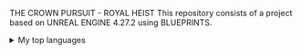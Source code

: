 THE CROWN PURSUIT - ROYAL HEIST
This repository consists of a project based on UNREAL ENGINE 4.27.2 using BLUEPRINTS.
<details>
<summary>My top languages</summary>

| Rank | Languages |
|-----:|-----------|
|     1| Javascript|
|     2| Python    |
|     3| SQL       |

</details>
